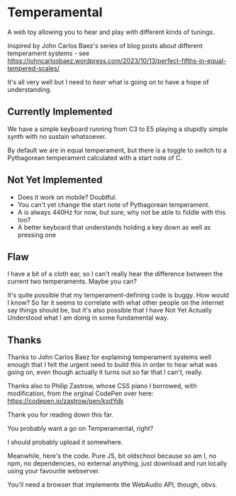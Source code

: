 # Temperamental

A web toy allowing you to hear and play with different kinds of tunings.

Inspired by John Carlos Baez's series of blog posts about different temperament
systems - see https://johncarlosbaez.wordpress.com/2023/10/13/perfect-fifths-in-equal-tempered-scales/

It's all very well but I need to _hear_ what is going on to have a hope of
understanding.

## Currently Implemented

We have a simple keyboard running from C3 to E5 playing a stupidly simple synth
with no sustain whatsoever.

By default we are in equal temperament, but there is a toggle to switch to a
Pythagorean temperament calculated with a start note of C.

## Not Yet Implemented

* Does it work on mobile? Doubtful.
* You can't yet change the start note of Pythagorean temperament.
* A is always 440Hz for now, but sure, why not be able to fiddle with this too?
* A better keyboard that understands holding a key down as well as pressing one

## Flaw

I have a bit of a cloth ear, so I can't really hear the difference between the
current two temperaments. Maybe you can?

It's quite possible that my temperament-defining code is buggy. How would I know?
So far it seems to correlate with what other people on the internet say things
should be, but it's also possible that I have Not Yet Actually Understood what
I am doing in some fundamental way.

##  Thanks

Thanks to John Carlos Baez for explaining temperament systems well enough that
I felt the urgent need to build this in order to hear what was going on, even
though actually it turns out so far that I can't, really.

Thanks also to Philip Zastrow, whose CSS piano I borrowed, with modification,
from the orginal CodePen over here: https://codepen.io/zastrow/pen/kxdYdk

Thank you for reading down this far.

You probably want a go on Temperamental, right?

I should probably upload it somewhere.

Meanwhile, here's the code. Pure JS, bit oldschool because so am I, no npm, no
dependencies, no external anything, just download and run locally using your
favourite webserver.

You'll need a browser that implements the WebAudio API, though, obvs.
